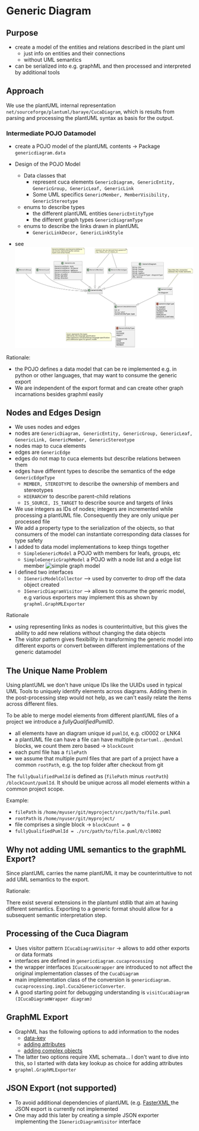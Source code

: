 # Generic Diagram

## Purpose 

* create a model of the entities and relations described in the plant uml
  * just info on entities and their connections
  * without UML semantics
* can be serialized into e.g. graphML and then processed and interpreted by 
	additional tools 
 

## Approach

We use the plantUML internal representation 
`net/sourceforge/plantuml/baraye/CucaDiagram`, which is results from parsing 
and processing the plantUML syntax as basis for the output. 

### Intermediate POJO Datamodel  
* create a POJO model of the plantUML contents -> Package `genericdiagram.data`
* Design of the POJO Model 
  * Data classes that 
    * represent cuca elements `GenericDiagram, GenericEntity,
      GenericGroup, GenericLeaf, GenericLink` 
    * Some UML specifics `GenericMember, MemberVisibility, GenericStereotype`
  * enums to describe types 
    * the different plantUML entities `GenericEntityType`
    * the different graph types `GenericDiagramType`
  * enums to describe the links drawn in plantUML
    * `GenericLinkDecor, GenericLinkStyle`

* see ![data classes](images/generic-graph-model-data-classes.png) 

Rationale: 

* the POJO defines a data model that can be re implemented e.g. in
	python or other languages, that may want to consume the generic export
* We are independent of the export format and can create other graph 
	incarnations besides graphml easily 

## Nodes and Edges Design 

* We uses nodes and edges
* nodes are  `GenericDiagram, GenericEntity,
  GenericGroup, GenericLeaf, GenericLink, GenericMember, GenericStereotype`
* nodes map to cuca elements 
* edges are `GenericEdge`
* edges do not map to cuca elements but describe relations between them
* edges have different types to describe the semantics of the edge 
  `GenericEdgeType`
  * `MEMBER, STEREOTYPE` to describe the ownership of members and 
    stereotypes  
  * `HIERARCHY` to describe parent-child relations
  * `IS_SOURCE, IS_TARGET` to describe source and targets of links
* We use integers as IDs of nodes; integers are incremented while 
	processing a 	plantUML file. Consequently they are only unique per 
	processed file 
* We add a property type to the serialization of the objects, so that 
  consumers of the model can instantiate corresponding data classes for 
  type safety 
* I added to data model implementations to keep things together 
  * `SimpleGenericModel` a POJO with members for leafs, groups, etc
  * `SimpleGenericGraphModel` a POJO with a node list and a edge list member
   ![simple graph
		model](images/generic-graph-model.png)
* I defined two interfaces
  * `IGenericModelCollector` --> used by converter to drop off the data 
		object created
  * `IGenericDiagramVisitor` --> allows to consume the generic model, e.g 
		various exporters may implement this as shown by `graphml.GraphMLExporter` 
 
Rationale 
* using representing links as nodes is counterintuitive, but this gives 
	the ability to add new relations without changing the data objects
* The visitor pattern gives flexibility in transforming the generic model 
	into different exports or convert between different 
	implementations of the generic datamodel 

## The Unique Name Problem

Using plantUML we don't have unique IDs like the UUIDs used in typical UML 
Tools to uniquely identify elements across diagrams. Adding them in the 
post-processing step would not help, as we can't easily relate the items 
across different files. 

To be able to merge model elements from different plantUML files of a 
project we introduce a *fullyQualifiedPumlID*.

* all elements have an diagram unique id `pumlId`, e.g. cl0002 or LNK4
* a plantUML file can have a file can have multiple `@startuml..@enduml` 
	blocks, we count them zero based -> `blockCount`
* each puml file has a `filePath`
* we assume that multiple puml files that are part of a project have a 
	common  `rootPath`, e.g. the top folder after checkout from git

The `fullyQualifiedPumlId` is defined as (`filePath` minus `rootPath`)
`/blockCount/pumlId`. It should be unique across all model elements within a 
common project scope. 

Example: 
* `filePath` is `/home/myuser/git/myproject/src/path/to/file.puml`
* `rootPath` is `/home/nyuser/git/myproject/`
* file comprises a single block -> `blockCount = 0`
* `fullyQualifiedPumlId = ./src/path/to/file.puml/0/cl0002`




## Why not adding UML semantics to the graphML Export? 

Since plantUML carries the name plantUML it may be counterintuitive to not 
add UML semantics to the export. 

Rationale: 

There exist several extensions in the plantuml stdlib that aim at having 
different semantics. Exporting to a generic format should allow for a 
subsequent semantic interpretation step. 


## Processing of the Cuca Diagram 

* Uses visitor pattern `ICucaDiagramVisitor` -> allows to 
	add other exports or data formats
* interfaces are defined in `genericdiagram.cucaprocessing`
* the wrapper interfaces `ICucaXxxxWrapper` are introduced to not affect the 
	original 
	implementation classes of the `CucaDiagram` 
* main implementation class of the conversion is `genericdiagram.
	cucaprocessing.impl.Cuca2GenericConverter`. 
* A good starting point for debugging understanding is `visitCucaDiagram
	(ICucaDiagramWrapper diagram)`

## GraphML Export 

* GraphML has the following options to add information to the nodes 
  * [data-key](http://graphml.graphdrawing.org/primer/graphml-primer.html#Attributes) 
  * [adding attributes](http://graphml.graphdrawing.org/primer/graphml-primer.html#AttributesExt)
  * [adding complex objects](http://graphml.graphdrawing.org/primer/graphml-primer.html#Complex)
* The latter two options require XML schemata... I don't want to dive into 
	this, so I started with data key lookup as choice for adding attributes
* `graphml.GraphMLExporter`


## JSON Export (not supported) 

* To avoid additional dependencies of plantUML (e.g. [FasterXML
	](https://github.com/FasterXML/jackson) the JSON export is currently not 
	implemented
* One may add this later by creating a simple JSON exporter implementing the 
	`IGenericDiagramVisitor` interface


